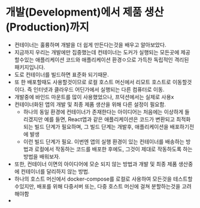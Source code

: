 # 개발(Development)에서 제품 생산(Production)까지

- 컨테이너는 훌륭하며 개발을 더 쉽게 만든다는것을 배우고 알아보았다.
- 지금까지 우리는 개발에만 집중했는데 컨테이너는 도커가 실행되는 모든곳에 제공할수있는 애플리케이션 코드와 애플리케이션 환경ㅇ으로 가득찬 독립적인 격리된 패키지입니다.
- 도로 컨테이너를 빌드하면 표준화 되기때문.
- 또 한 배포할때도 사용할것이므로 로컬 호스트 머신에서 리모트 호스트로 이동할것이다. 즉 인터넷과 클라우드 어딘가에서 실행되는 다른 컴퓨터로 이동.
- 개발중에 바인드 마운트를 많이 사용했었으나, 프덕션에서는 실제로 사용x
- 컨테이너화된 앱의 개발 및 최종 제품 생산을 위해 다른 설정이 필요함.
  - 하나의 동일 환경에 컨테이너가 존재한다는 아이디어는 처음에는 이상하게 들리겠지만 예를 들면, React앱과 같은 애플리케이션은 코드가 변환되고 최적화되는 빌드 단계가 필요하며, 그 빌드 단계는 개발후, 애플리케이션을 배포하기전에 발생
  - 이런 빌드 단계가 필요. 이번엔 앱의 실행 환경이 있는 컨테이너를 배송하는 방법과 로컬에서 작동하는 코드를 배포한 후에도, 그것이 제대로 작동하도록 하는 방법을 배워보자.
- 또한, 컨테이너 이면의 아이디어에 모순 되지 않는 방법과 개발 및 최종 제품 생산중에 컨테이너를 달리하지 않는 방법.
- 하나의 호스트 머신에서 docker-compose를 로컬로 사용하여 모든것을 테스트할수있지만, 배포를 위해 다중서버 또는, 다중 호스트 머신에 걸쳐 분할하는것을 고려해야함
-
